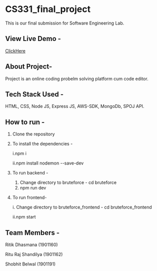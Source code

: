 # CS331_final_project
This is our final submission for Software Engineering Lab.


## View Live Demo -
 [ClickHere](https://bruteforce-web.netlify.app/)


## About Project-
Project is an online coding probelm solving platform cum code editor.


## Tech Stack Used - 
HTML, CSS, Node JS, Express JS, AWS-SDK, MongoDb, SPOJ API.


## How to run - 
1. Clone the repository
2. To install the dependencies - 
    
    i.npm i
    
    ii.npm install nodemon --save-dev
3. To run backend - 
    1. Change directory to bruteforce - cd bruteforce
    2. npm run dev
4. To run frontend-
    
    i. Change directory to bruteforce_frontend - cd bruteforce_frontend
    
    ii.npm start

## Team Members - 
Ritik Dhasmana (1901160)

Ritu Raj Shandilya (1901162)

Shobhit Belwal (1901191)

